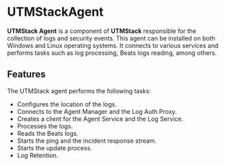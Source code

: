 # UTMStackAgent
**UTMStack Agent** is a component of **UTMStack** responsible for the collection of logs and security events. This agent can be installed on both Windows and Linux operating systems. It connects to various services and performs tasks such as log processing, Beats logs reading, among others. 

## Features
The UTMStack agent performs the following tasks:
- Configures the location of the logs.
- Connects to the Agent Manager and the Log Auth Proxy.
- Creates a client for the Agent Service and the Log Service.
- Processes the logs.
- Reads the Beats logs.
- Starts the ping and the incident response stream.
- Starts the update process.
- Log Retention.
